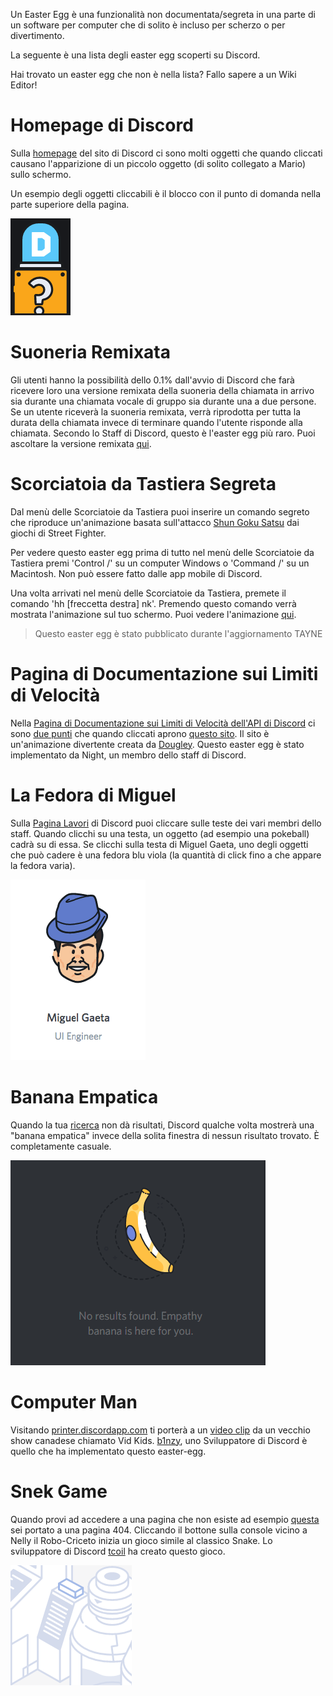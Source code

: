 <!-- TITLE: [IT] Easter Egg di Discord -->
<!-- SUBTITLE: Lista degli Easter Egg scoperti su Discord -->

Un Easter Egg è una funzionalità non documentata/segreta in una parte di un software per computer che di solito è incluso per scherzo o per divertimento.

La seguente è una lista degli easter egg scoperti su Discord. 

Hai trovato un easter egg che non è nella lista? Fallo sapere a un Wiki Editor! 

# Homepage di Discord
Sulla [homepage](https://discordapp.com) del sito di Discord ci sono molti oggetti che quando cliccati causano l'apparizione di un piccolo oggetto (di solito collegato a Mario) sullo schermo.

Un esempio degli oggetti cliccabili è il blocco con il punto di domanda nella parte superiore della pagina.

![Button](/uploads/easter-eggs/newbutton.png "Un Bottone sulla Homepage di Discord che produce un Easter Egg")

# Suoneria Remixata
Gli utenti hanno la possibilità dello 0.1% dall'avvio di Discord che farà ricevere loro una versione remixata della suoneria della chiamata in arrivo sia durante una chiamata vocale di gruppo sia durante una a due persone. Se un utente riceverà la suoneria remixata, verrà riprodotta per tutta la durata della chiamata invece di terminare quando l'utente risponde alla chiamata. Secondo lo Staff di Discord, questo è l'easter egg più raro. Puoi ascoltare la versione remixata [qui](https://canary.discordapp.com/assets/b9411af07f154a6fef543e7e442e4da9.mp3).

# Scorciatoia da Tastiera Segreta
Dal menù delle Scorciatoie da Tastiera puoi inserire un comando segreto che riproduce un'animazione basata sull'attacco [Shun Goku Satsu](
http://streetfighter.wikia.com/wiki/Shun_Goku_Satsu) dai giochi di Street Fighter.

Per vedere questo easter egg prima di tutto nel menù delle Scorciatoie da Tastiera premi 'Control /' su un computer Windows o 'Command /' su un Macintosh. Non può essere fatto dalle app mobile di Discord. 

Una volta arrivati nel menù delle Scorciatoie da Tastiera, premete il comando 'hh [freccetta destra] nk'. Premendo questo comando verrà mostrata l'animazione sul tuo schermo. Puoi vedere l'animazione [qui](http://i.imgur.com/yV4M1jh.gif).

> Questo easter egg è stato pubblicato durante l'aggiornamento TAYNE

# Pagina di Documentazione sui Limiti di Velocità
Nella [Pagina di Documentazione sui Limiti di Velocità dell'API di Discord](https://discordapp.com/developers/docs/topics/rate-limits) ci sono [due punti](http://i.imgur.com/BkLamTK.png) che quando cliccati aprono [questo sito](http://takeb1nzyto.space). Il sito è un'animazione divertente creata da [Dougley](http://dougleyownsthisdomain.takeb1nzyto.space/). Questo easter egg è stato implementato da Night, un membro dello staff di Discord.
# La Fedora di Miguel
Sulla [Pagina Lavori](https://discordapp.com/jobs) di Discord puoi cliccare sulle teste dei vari membri dello staff. Quando clicchi su una testa, un oggetto (ad esempio una pokeball) cadrà su di essa. Se clicchi sulla testa di Miguel Gaeta, uno degli oggetti che può cadere è una fedora blu viola (la quantità di click fino a che appare la fedora varia). 

![Miguel](/uploads/easter-eggs/miguel.png "Miguel")

# Banana Empatica
Quando la tua [ricerca](/search) non dà risultati, Discord qualche volta mostrerà una "banana empatica" invece della solita finestra di nessun risultato trovato. È completamente casuale.

![Banana](/uploads/easter-eggs/banana.png "Banana")

# Computer Man
Visitando [printer.discordapp.com](https://printer.discordapp.com) ti porterà a un [video clip](https://www.youtube.com/watch?v=jeg_TJvkSjg) da un vecchio show canadese chiamato Vid Kids. [b1nzy](https://twitter.com/b1naryth1ef), uno Sviluppatore di Discord è quello che ha implementato questo easter-egg. 

# Snek Game
Quando provi ad accedere a una pagina che non esiste ad esempio [questa](https://discordapp.com/hellofromdiscordia) sei portato a una pagina 404. Cliccando il bottone sulla console vicino a Nelly il Robo-Criceto inizia un gioco simile al classico Snake. Lo sviluppatore di Discord [tcoil](https://twitter.com/t_coil) ha creato questo gioco.

![Console Button](/uploads/easter-eggs/console-button.png "Bottone della Console")